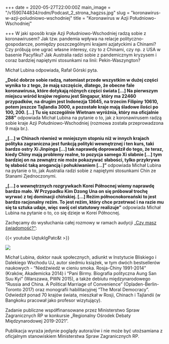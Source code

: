 +++
date = 2020-05-27T22:00:00Z
main_image = "/v1590744834/rodm/Podcast_2_strona_hagzss.jpg"
slug = "koronawirus-w-azji-poludniowo-wschodniej"
title = "Koronawirus w Azji Południowo-Wschodniej"

+++
W jaki sposób kraje Azji Południowo-Wschodniej radzą sobie z koronawirusem? Jak tzw. pandemia wpływa na relacje polityczno-gospodarcze, pomiędzy poszczególnymi krajami azjatyckimi a Chinami? Czy próbują one ugrać własne interesy, czy to z Chinami, czy np. z USA w basenie Pacyfiku? Jak Australia radzi sobie z pandemicznym kryzysem i coraz bardziej napiętymi stosunkami na linii: Pekin-Waszyngton? 

Michał Lubina odpowiada, Rafał Górski pyta.

**„Dość dobrze sobie radzą, natomiast przede wszystkim w dużej części wynika to z tego, że mają szczęście, dlatego, że obecne fale koronawirusa, które dotykają różnych części świata \[…\] Na pierwszym miejscu wśród krajów regionu jest Singapur, który ma 22460 przypadków, na drugim jest Indonezja 13645, na trzecim Filipiny 10610, potem jeszcze Tajlandia 3000, a pozostałe kraje mają śladowe ilości po 100, 200. \[…\] Tu się szczególnie Wietnam wyróżnia, który ma oficjalnie 288”** odpowiada Michał Lubina na pytanie o to, jak z koronawirusem radzą sobie kraje Azji Południowo-Wschodniej (rozmowa została przeprowadzona 9 maja br.).  
  
**„\[…\] w Chinach również w mniejszym stopniu niż w innych krajach polityka zagraniczna jest funkcją polityki wewnętrznej i ten kurs, taki bardzo ostry Xi Jinpinga \[...\] tak naprawdę doprowadził do tego, że teraz, kiedy Chiny mają problemy realne, to pozycja samego Xi słabnie \[…\] tym bardziej on na zewnątrz nie może pokazywać słabości, tylko przykrywa tę słabość taką arogancją i pohukiwaniem \[…\]”** odpowiada Michał Lubina na pytanie o to, jak Australia radzi sobie z napiętymi stosunkami Chin ze Stanami Zjednoczonymi.  
  
**„\[…\] o wewnętrznych rozgrywkach Korei Północnej wiemy naprawdę bardzo mało. W Przypadku Kim Dzong Una on się próbował trochę wyrwać z tej dominacji chińskiej. \[…\] Reżim północnokoreański to jest bardzo racjonalny reżim. To jest reżim, który chce przetrwać i na razie mu się ta sztuka udaje, więc swój cel statutowy realizuje”** odpowiada Michał Lubina na pytanie o to, co się dzieje w Korei Północnej.

Zachęcamy do wysłuchania całej rozmowy w ramach audycji [„Czy masz świadomość?”](https://instytutsprawobywatelskich.pl/koronawirus-w-azji-poludniowo-wschodniej/ "https://instytutsprawobywatelskich.pl/koronawirus-w-azji-poludniowo-wschodniej/"): 

{{< youtube UqtukIgPatc&t >}}

![](https://res.cloudinary.com/inspro/image/upload/v1589991167/rodm/Michal-Lubina_wesoiv.jpg)

Michał Lubina, doktor nauk społecznych, adiunkt w Instytucie Bliskiego i Dalekiego Wschodu UJ, autor siedmiu książek, w tym dwóch bestsellerów naukowych - “Niedźwiedź w cieniu smoka. Rosja-Chiny 1991-2014” (Kraków, Akademicka 2014) i “Pani Birmy. Biografia polityczna Aung San Suu Kyi” (Warszawa, PWN 2015), a także debiutu międzynarodowego “Russia and China. A Political Marriage of Convenience” (Opladen-Berlin-Toronto 2017) oraz monografii habilitacyjnej “The Moral Democracy”. Odwiedził ponad 70 krajów świata, mieszkał w Rosji, Chinach i Tajlandii (w Bangkoku pracował jako profesor wizytujący).

Zadanie publiczne współfinansowane przez Ministerstwo Spraw Zagranicznych RP w konkursie „Regionalny Ośrodek Debaty Międzynarodowej 2019-2021”.

Publikacja wyraża jedynie poglądy autora/ów i nie może być utożsamiana z oficjalnym stanowiskiem Ministerstwa Spraw Zagranicznych RP.